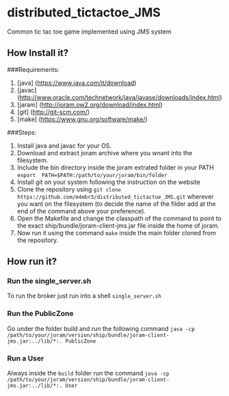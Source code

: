 distributed_tictactoe_JMS
=========================

Common tic tac toe game implemented using JMS system


How Install it?
-------------------------

###Requirements:

1. [java] (https://www.java.com/it/download)
2. [javac] (http://www.oracle.com/technetwork/java/javase/downloads/index.html)
3. [jaram] (http://joram.ow2.org/download/index.html)
4. [git] (http://git-scm.com/)
5. [make] (https://www.gnu.org/software/make/)

###Steps:

1. Install java and javac for your OS.
2. Download and extract joram archive where you wnant into the filesystem.
3. Include the bin directory inside the joram extrated folder in your PATH
    `export  PATH=$PATH:/path/to/your/joram/bin/folder`
4. Install git on your system following the instruction on the website
5. Clone the repository using
    `git clone https://github.com/m4mbr3/distributed_tictactoe_JMS.git`
wherever you want on the filesystem (to decide the name of the filder add at the end of the command above your preference).
6. Open the Makefile and change the classpath of the command to point to the exact ship/bundle/joram-client-jms.jar file inside the home of joram.
7. Now run it using the command `make` inside the main folder cloned from the repository.

How run it?
----------------------------
### Run the single\_server.sh

To run the broker just run into a shell
    `single_server.sh`

### Run the PublicZone

Go under the folder build and run the following command
    `java -cp /path/to/your/joram/version/ship/bundle/joram-client-jms.jar:../lib/*:. PublicZone`

### Run a User

Always inside the `build` folder run the command
    `java -cp /path/to/your/joram/version/ship/bundle/joram-client-jms.jar:../lib/*:. User`
